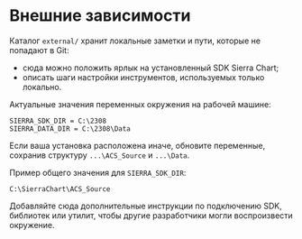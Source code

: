 # Внешние зависимости

Каталог `external/` хранит локальные заметки и пути, которые не попадают в Git:
- сюда можно положить ярлык на установленный SDK Sierra Chart;
- описать шаги настройки инструментов, используемых только локально.

Актуальные значения переменных окружения на рабочей машине:
```
SIERRA_SDK_DIR = C:\2308
SIERRA_DATA_DIR = C:\2308\Data
```
Если ваша установка расположена иначе, обновите переменные, сохранив структуру `...\ACS_Source` и `...\Data`.

Пример общего значения для `SIERRA_SDK_DIR`:
```
C:\SierraChart\ACS_Source
```

Добавляйте сюда дополнительные инструкции по подключению SDK, библиотек или утилит, чтобы другие разработчики могли воспроизвести окружение.
